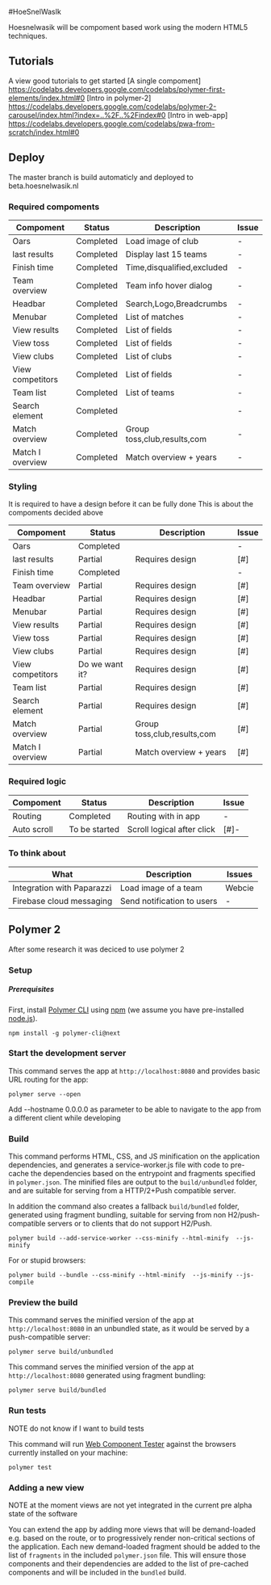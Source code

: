 #HoeSnelWasIk

Hoesnelwasik will be compoment based work using the modern HTML5 techniques.

## Tutorials
A view good tutorials to get started
[A single compoment] https://codelabs.developers.google.com/codelabs/polymer-first-elements/index.html#0
[Intro in polymer-2] https://codelabs.developers.google.com/codelabs/polymer-2-carousel/index.html?index=..%2F..%2Findex#0
[Intro in web-app] https://codelabs.developers.google.com/codelabs/pwa-from-scratch/index.html#0

## Deploy

 The master branch is build automaticly and deployed to beta.hoesnelwasik.nl


### Required compoments

| Compoment       | Status         |Description                 |Issue |
|-----------------|----------------|----------------------------|------|
| Oars            | Completed      |Load image of club          |     -|
| last results    | Completed      |Display last 15 teams       |     -|
| Finish time     | Completed      |Time,disqualified,excluded  |     -|
| Team overview   | Completed      |Team info hover dialog      |     -|
| Headbar         | Completed      |Search,Logo,Breadcrumbs     |     -|
| Menubar         | Completed      |List of matches             |     -|
| View results    | Completed      |List of fields              |     -|
| View toss       | Completed      |List of fields              |     -|
| View clubs      | Completed      |List of clubs               |     -|
| View competitors| Completed      |List of fields              |     -|
| Team list       | Completed      |List of teams               |     -|
| Search element  | Completed      |                            |     -|
| Match overview  | Completed      |Group toss,club,results,com |     -|
| Match I overview| Completed      |Match overview + years      |     -|

### Styling

It is required to have a design before it can be fully done
This is about the compoments decided above

| Compoment       | Status         |Description                 |Issue |
|-----------------|----------------|----------------------------|------|
| Oars            | Completed      |                            |     -|
| last results    | Partial        |Requires design             | [#]  |
| Finish time     | Completed      |                            |     -|
| Team overview   | Partial        |Requires design             | [#]  |
| Headbar         | Partial        |Requires design             | [#]  |
| Menubar         | Partial        |Requires design             | [#]  |
| View results    | Partial        |Requires design             | [#]  |
| View toss       | Partial        |Requires design             | [#]  |
| View clubs      | Partial        |Requires design             | [#]  |
| View competitors| Do we want it? |Requires design             | [#]  |
| Team list       | Partial        |Requires design             | [#]  |
| Search element  | Partial        |Requires design             | [#]  |
| Match overview  | Partial        |Group toss,club,results,com | [#]  |
| Match I overview| Partial        |Match overview + years      | [#]  |

### Required logic

| Compoment       | Status         |Description                 |Issue |
|-----------------|----------------|----------------------------|------|
| Routing         | Completed      |Routing with in app         |     -|
| Auto scroll     | To be started  |Scroll logical after click  |  [#]-|

### To think about

| What                       |Description                 |Issues        |
|----------------------------|----------------------------|--------------|
| Integration with Paparazzi |Load image of a team        | Webcie       |
| Firebase cloud messaging   |Send notification to users  |             -|


## Polymer 2

After some research it was deciced to use polymer 2

### Setup

##### Prerequisites

First, install [Polymer CLI](https://github.com/Polymer/polymer-cli) using
[npm](https://www.npmjs.com) (we assume you have pre-installed [node.js](https://nodejs.org)).

    npm install -g polymer-cli@next

### Start the development server

This command serves the app at `http://localhost:8080` and provides basic URL
routing for the app:

    polymer serve --open

Add --hostname 0.0.0.0 as parameter to be able to navigate to the app from a different client while developing    

### Build

This command performs HTML, CSS, and JS minification on the application
dependencies, and generates a service-worker.js file with code to pre-cache the
dependencies based on the entrypoint and fragments specified in `polymer.json`.
The minified files are output to the `build/unbundled` folder, and are suitable
for serving from a HTTP/2+Push compatible server.

In addition the command also creates a fallback `build/bundled` folder,
generated using fragment bundling, suitable for serving from non
H2/push-compatible servers or to clients that do not support H2/Push.

    polymer build --add-service-worker --css-minify --html-minify  --js-minify

For or stupid browsers:

    polymer build --bundle --css-minify --html-minify  --js-minify --js-compile


### Preview the build

This command serves the minified version of the app at `http://localhost:8080`
in an unbundled state, as it would be served by a push-compatible server:

    polymer serve build/unbundled

This command serves the minified version of the app at `http://localhost:8080`
generated using fragment bundling:

    polymer serve build/bundled

### Run tests

NOTE do not know if I want to build tests

This command will run [Web Component Tester](https://github.com/Polymer/web-component-tester)
against the browsers currently installed on your machine:

    polymer test

### Adding a new view

NOTE at the moment views are not yet integrated in the current pre alpha state of the software

You can extend the app by adding more views that will be demand-loaded
e.g. based on the route, or to progressively render non-critical sections of the
application. Each new demand-loaded fragment should be added to the list of
`fragments` in the included `polymer.json` file. This will ensure those
components and their dependencies are added to the list of pre-cached components
and will be included in the `bundled` build.
